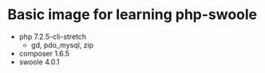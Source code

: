 # Basic image for learning php-swoole
* php 7.2.5-cli-stretch
    * gd, pdo_mysql, zip
* composer 1.6.5
* swoole 4.0.1